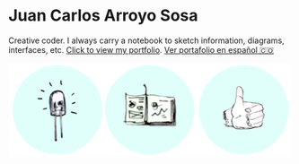 # Juan Carlos Arroyo Sosa

Creative coder. I always carry a notebook to sketch information, diagrams, interfaces, etc. [Click to view my portfolio](https://jcarroyos.github.io/portfolio/). [Ver portafolio en español 🇨🇴](https://jcarroyos.github.io/portfolio/es/docs/intro)

![Venn diagram](./jcarroyos.gif)
